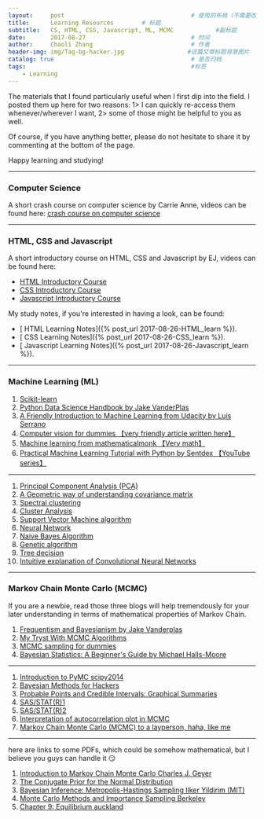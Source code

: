 ```yaml
---
layout:     post                                    # 使用的布局（不需要改）
title:      Learning Resources        # 标题
subtitle:   CS, HTML, CSS, Javascript, ML, MCMC            #副标题
date:       2017-08-27                              # 时间
author:     Chaoli Zhang                            # 作者
header-img: img/Tag-bg-hacker.jpg                  #这篇文章标题背景图片
catalog: true                                       # 是否归档
tags:                                               #标签
    - Learning
---
```


The materials that I found particularly useful when I first dip into the field. I posted them up here for two reasons: 1> I can quickly re-access them whenever/wherever I want,  2> some of those might be helpful to you as well.

Of course, if you have anything better, please do not hesitate to share it by commenting at the bottom of the page.

Happy learning and studying!

---
### Computer Science
A short crash course on computer science by Carrie Anne, videos can be found here: [crash course on computer science](https://www.youtube.com/playlist?list=PL8dPuuaLjXtNlUrzyH5r6jN9ulIgZBpdo)

---
### HTML, CSS and Javascript
A short introductory course on HTML, CSS and Javascript by EJ, videos can be found here:
- [HTML Introductory Course](https://www.youtube.com/playlist?list=PLr6-GrHUlVf_ZNmuQSXdS197Oyr1L9sPB)
- [CSS Introductory Course](https://www.youtube.com/playlist?list=PLr6-GrHUlVf8JIgLcu3sHigvQjTw_aC9C)
- [Javascript Introductory Course](https://www.youtube.com/playlist?list=PLr6-GrHUlVf96NLj3PQq-tmEB6woZjwEl)

My study notes, if you're interested in having a look, can be found:
- [ HTML Learning Notes]({% post_url 2017-08-26-HTML_learn %}).
- [ CSS Learning Notes]({% post_url 2017-08-26-CSS_learn %}).
- [ Javascript Learning Notes]({% post_url 2017-08-26-Javascript_learn %}).

---
### Machine Learning (ML)

1. [Scikit-learn](http://scikit-learn.org/stable/tutorial/index.html)
1. [Python Data Science Handbook by Jake VanderPlas](https://jakevdp.github.io/PythonDataScienceHandbook/)
1. [A Friendly Introduction to Machine Learning from Udacity by Luis Serrano](https://www.youtube.com/playlist?list=PLs8w1Cdi-zvYwsjQk-C6SVK92z2y4xoBV)
1. [Computer vision for dummies 【very friendly article written here】](http://www.visiondummy.com/)
1. [Machine learning from mathematicalmonk 【Very math】](https://www.youtube.com/playlist?list=PLD0F06AA0D2E8FFBA)
1. [Practical Machine Learning Tutorial with Python by Sentdex 【YouTube series】](https://www.youtube.com/playlist?list=PLQVvvaa0QuDfKTOs3Keq_kaG2P55YRn5v)

---

1. [Principal Component Analysis (PCA)](http://stats.stackexchange.com/questions/2691/making-sense-of-principal-component-analysis-eigenvectors-eigenvalues)
1. [A Geometric way of understanding covariance matrix](http://www.visiondummy.com/2014/04/geometric-interpretation-covariance-matrix/)
1. [Spectral clustering](https://calculatedcontent.com/2012/10/09/spectral-clustering/)
1. [Cluster Analysis](https://www-users.cs.umn.edu/~kumar/dmbook/ch8.pdf)
1. [Support Vector Machine algorithm](https://www.analyticsvidhya.com/blog/2015/10/understaing-support-vector-machine-example-code/)
1. [Neural Network](https://www.quora.com/What-is-an-intuitive-explanation-of-Convolutional-Neural-Networks)
1. [Naive Bayes Algorithm](https://www.analyticsvidhya.com/blog/2015/09/naive-bayes-explained/)
1. [Genetic algorithm](https://www.neuraldesigner.com/blog/genetic_algorithms_for_feature_selection)
1. [Tree decision](https://www.analyticsvidhya.com/blog/2016/04/complete-tutorial-tree-based-modeling-scratch-in-python/)
1. [ Intuitive explanation of Convolutional Neural Networks](https://www.quora.com/What-is-an-intuitive-explanation-of-Convolutional-Neural-Networks)

---
### Markov Chain Monte Carlo (MCMC)

If you are a newbie, read those three blogs will help tremendously for your later understanding in terms of mathematical properties of Markov Chain.

1. [Frequentism and Bayesianism by Jake Vanderplas](http://jakevdp.github.io/blog/2014/03/11/frequentism-and-bayesianism-a-practical-intro/)
1. [My Tryst With MCMC Algorithms](http://mlwhiz.com/blog/2015/08/19/MCMC_Algorithms_Beta_Distribution/)
1. [MCMC sampling for dummies](http://twiecki.github.io/blog/2015/11/10/mcmc-sampling/)
1. [Bayesian Statistics: A Beginner's Guide by Michael Halls-Moore](https://www.quantstart.com/articles/Bayesian-Statistics-A-Beginners-Guide   )

---

1. [Introduction to PyMC scipy2014](https://github.com/fonnesbeck/scipy2014_tutorial/blob/master/3_Introduction-to-PyMC.ipynb)
1. [Bayesian Methods for Hackers](http://camdavidsonpilon.github.io/Probabilistic-Programming-and-Bayesian-Methods-for-Hackers/#contents)
1. [Probable Points and Credible Intervals: Graphical Summaries](http://www.sumsar.net/blog/2014/10/probable-points-and-credible-intervals-part-one/)
1. [SAS/STAT(R)1](https://support.sas.com/documentation/cdl/en/statug/63033/HTML/default/viewer.htm#statug_introbayes_sect005.htm)
1. [SAS/STAT(R)2](https://support.sas.com/documentation/cdl/en/statug/63033/HTML/default/viewer.htm#statug_introbayes_sect008.htm)
1. [Interpretation of autocorrelation plot in MCMC](https://stats.stackexchange.com/questions/119879/how-to-interpret-autocorrelation-plot-in-mcmc)
1. [Markov Chain Monte Carlo (MCMC) to a layperson, haha, like me](https://stats.stackexchange.com/questions/165/how-would-you-explain-markov-chain-monte-carlo-mcmc-to-a-layperson/207#207?newreg=ad3f6d53eeea46a7a73232b8fd57c7d5)

---
here are links to some PDFs, which could be somehow mathematical, but I believe you guys can handle it 😏

1. [Introduction to Markov Chain Monte Carlo Charles J. Geyer](http://www.mcmchandbook.net/HandbookChapter1.pdf)
1. [The Conjugate Prior for the Normal Distribution](http://people.eecs.berkeley.edu/~jordan/courses/260-spring10/lectures/lecture5.pdf)
1. [Bayesian Inference: Metropolis-Hastings Sampling Ilker Yildirim (MIT)](http://www.mit.edu/~ilkery/papers/MetropolisHastingsSampling.pdf)
1. [Monte Carlo Methods and Importance Sampling Berkeley](http://ib.berkeley.edu/labs/slatkin/eriq/classes/guest_lect/mc_lecture_notes.pdf)
1. [Chapter 9: Equilibrium auckland](https://www.stat.auckland.ac.nz/~fewster/325/notes/ch9.pdf)
